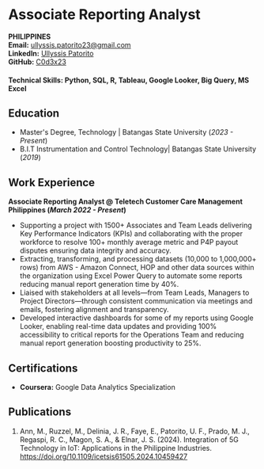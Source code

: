 # Associate Reporting Analyst

**PHILIPPINES**  
**Email:**    [ullyssis.patorito23@gmail.com](mailto:ullyssis.patorito23@gmail.com)  
**LinkedIn:** [Ullyssis Patorito](https://www.linkedin.com/in/me21/)  
**GitHub:**   [C0d3x23](https://github.com/C0d3x23)

#### Technical Skills: Python, SQL, R, Tableau, Google Looker, Big Query, MS Excel 

## Education
- Master's Degree, Technology | Batangas State University (_2023 - Present_)								       		
- B.I.T	Instrumentation and Control Technology| Batangas State University (_2019_)	 			        		


## Work Experience
**Associate Reporting Analyst @ Teletech Customer Care Management Philippines (_March 2022 - Present_)**
- Supporting a project with 1500+ Associates and Team Leads delivering Key Performance Indicators (KPIs) and collaborating with the proper workforce to resolve 100+ monthly average metric and P4P payout disputes ensuring data integrity and accuracy.
- Extracting, transforming, and processing datasets (10,000 to 1,000,000+ rows) from AWS - Amazon Connect, HOP and other data sources within the organization using Excel Power Query to automate some reports reducing manual report generation time by 40%.
- Liaised with stakeholders at all levels—from Team Leads, Managers to Project Directors—through consistent communication via meetings and emails, fostering alignment and transparency.
- Developed interactive dashboards for some of my reports using Google Looker, enabling real-time data updates and providing 100% accessibility to critical reports for the Operations Team and reducing manual report generation boosting productivity to 25%.

## Certifications
- **Coursera:** Google Data Analytics Specialization

## Publications
1. Ann, M., Ruzzel, M., Delinia, J. R., Faye, E., Patorito, U. F., Prado, M. J., Regaspi, R. C., Magon, S. A., & Elnar, J. S. (2024). Integration of 5G Technology in IoT: Applications in the Philippine Industries. https://doi.org/10.1109/icetsis61505.2024.10459427
